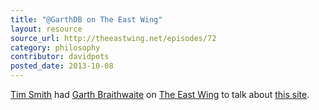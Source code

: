 ```yaml
---
title: "@GarthDB on The East Wing"
layout: resource
source_url: http://theeastwing.net/episodes/72
category: philosophy
contributor: davidpots
posted_date: 2013-10-08
---
```


[Tim Smith](http://www.twitter.com/ttimsmith) had [Garth Braithwaite](http://www.twitter.com/garthdb) on [The East Wing](http://5by5.tv/eastwing/) to talk about [this site](/).
